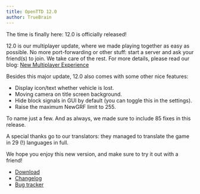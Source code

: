 ```yaml
---
title: OpenTTD 12.0
author: TrueBrain
---
```


The time is finally here: 12.0 is officially released!

12.0 is our multiplayer update, where we made playing together as easy as possible.
No more port-forwarding or other stuff: start a server and ask your friend(s) to join.
We take care of the rest.
For more details, please read our blog: [New Multiplayer Experience](https://www.openttd.org/news/2021/09/26/new-multiplayer-experience.html)

Besides this major update, 12.0 also comes with some other nice features:
- Display icon/text whether vehicle is lost.
- Moving camera on title screen background.
- Hide block signals in GUI by default (you can toggle this in the settings).
- Raise the maximum NewGRF limit to 255.

To name just a few. And as always, we made sure to include 85 fixes in this release.

A special thanks go to our translators: they managed to translate the game in 29 (!) languages in full.

We hope you enjoy this new version, and make sure to try it out with a friend!

* [Download](https://www.openttd.org/downloads/openttd-releases/latest.html)
* [Changelog](https://cdn.openttd.org/openttd-releases/12.0/changelog.txt)
* [Bug tracker](https://github.com/OpenTTD/OpenTTD/issues)
